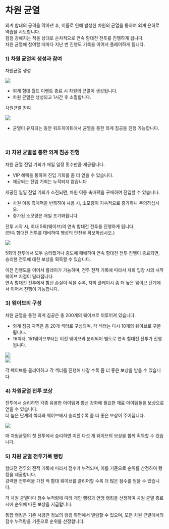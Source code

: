 # 차원 균열

외계 함대의 공격을 막아낸 후, 이들로 인해 발생한 차원의 균열을 통하여 외계 은하로 역습을 시도합니다.<br>
점점 강해지는 적을 상대로 순차적으로 연속 함대전 전투를 진행하게 됩니다.<br>
차원 균열에 참여할 때마다 지난 번 진행도 기록을 이어서 플레이하게 됩니다.
<br>

### 1) 차원 균열의 생성과 참여

차원균열 생성

![](http://astrokings.s3.amazonaws.com/html/img/help/505_01.jpg)
- 외계 함대 월드 이벤트 종료 시 차원의 균열이 생성됩니다.
- 차원 균열은 생성되고 1시간 후 소멸합니다.

차원균열 참여

![](http://astrokings.s3.amazonaws.com/html/img/help/505_02.jpg)
- 균열이 유지되는 동안 워프게이트에서 균열을 통한 외계 침공을 진행 가능합니다.

<br>

### 2) 차원 균열을 통한 외계 침공 진행

차원 균열 진입 기회가 매일 일정 횟수만큼 제공됩니다.
- VIP 혜택을 통하여 진입 기회를 좀 더 얻을 수 있습니다.
- 제공되는 진입 기회는 누적되지 않습니다

제공된 일일 진입 기회가 소진되면, 차원 이동 촉매팩을 구매하여 진입할 수 있습니다.
- 차원 이동 촉매팩을 반복하여 사용 시, 소모량이 지속적으로 증가하니 주의하십시오.
- 증가된 소모량은 매일 초기화됩니다

전투 시작 시, 최대 5회(웨이브)의 연속 함대전 전투를 진행하게 됩니다.<br>
(연속 함대전 전투를 대비하여 행성의 안전을 확보하십시오.)

![](http://astrokings.s3.amazonaws.com/html/img/help/505_03.jpg)

5회의 전투에서 모두 승리했거나 중도에 패배하여 연속 함대전 전투 진행이 종료되면, 승리한 전투에 대한 보상을 획득할 수 있습니다.

이전 진행도를 이어서 플레이가 가능하며, 전투 전적 기록에 따라서 차회 입장 시의 시작 웨이브 지점이 달라집니다.<br>
연속 함대전 전투에서 함선 손실이 적을 수록, 차회 플레이시 좀 더 높은 웨이브 단계에서 이어서 진행이 가능합니다.
<br>

### 3) 웨이브의 구성

차원 균열을 통한 외계 침공은 총 200개의 웨이브로 이루어져 있습니다.<br>
- 외계 침공 지역은 총 20개 섹터로 구성되며, 각 섹터는 다시 10개의 웨이브로 구분됩니다.<br>
- 16섹터, 151웨이브부터는 이전 웨이브와 분리되어 별도로 연속 함대전 전투가 진행됩니다.<br>


![](http://astrokings.s3.amazonaws.com/html/img/help/505_04.jpg)<br>
![](http://astrokings.s3.amazonaws.com/html/img/help/505_05.jpg)


각 웨이브를 클리어하고 각 섹터를 진행해 나갈 수록 좀 더 좋은 보상을 받을 수 있습니다.
<br>

### 4) 차원균열 전투 보상

전투에서 승리하면 각종 유용한 아이템과 함선 강화에 필요한 재료 아이템들을 보상으로 얻을 수 있습니다.<br>
더 높은 단계의 섹터와 웨이브에서 승리할수록 좀 더 좋은 보상이 주어집니다.

![](http://astrokings.s3.amazonaws.com/html/img/help/505_06.jpg)

매 차원균열의 첫 전투에서 승리하면 이전 다섯 개 웨이브의 보상을 함께 획득할 수 있습니다.
<br>

### 5) 차원 균열 전투기록 랭킹

함대전 전투의 전적 기록에 따라서 점수가 누적되며, 이를 기준으로 순위를 산정하여 랭킹을 제공합니다.<br>
강력한 전투력을 가진 적 함대 웨이브를 클리어할 수록 더 많은 점수를 얻을 수 있습니다.

각 차원 균열마다 점수 누적량에 따라 개인 랭킹과 연맹 랭킹을 산정하여 차원 균열 종료 시에 순위에 따른 보상을 지급합니다.

통합 랭킹은 기존 사령관 정보의 랭킹 화면에서 열람할 수 있으며, 모든 차원 균열에서의 점수 누적량을 기준으로 순위를 산정합니다.

